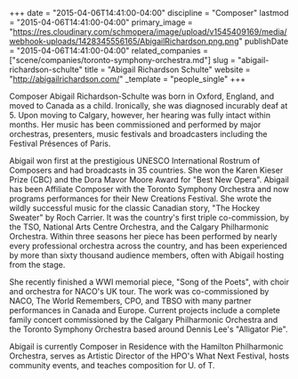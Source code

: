 +++
date = "2015-04-06T14:41:00-04:00"
discipline = "Composer"
lastmod = "2015-04-06T14:41:00-04:00"
primary_image = "https://res.cloudinary.com/schmopera/image/upload/v1545409169/media/webhook-uploads/1428345556165/AbigailRichardson.png.png"
publishDate = "2015-04-06T14:41:00-04:00"
related_companies = ["scene/companies/toronto-symphony-orchestra.md"]
slug = "abigail-richardson-schulte"
title = "Abigail Richardson Schulte"
website = "http://abigailrichardson.com/"
_template = "people_single"
+++

<p>
	Composer Abigail Richardson-Schulte was born in Oxford, England, and moved to Canada as a child. Ironically, she was diagnosed incurably deaf at 5. Upon moving to Calgary, however, her hearing was fully intact within months. Her music has been commissioned and performed by major orchestras, presenters, music festivals and broadcasters including the Festival Présences of Paris.
</p>
<p>
	Abigail won first at the prestigious UNESCO International Rostrum of Composers and had broadcasts in 35 countries. She won the Karen Kieser Prize (CBC) and the Dora Mavor Moore Award for "Best New Opera". Abigail has been Affiliate Composer with the Toronto Symphony Orchestra and now programs performances for their New Creations Festival. She wrote the wildly successful music for the classic Canadian story, "The Hockey Sweater" by Roch Carrier. It was the country's first triple co-commission, by the TSO, National Arts Centre Orchestra, and the Calgary Philharmonic Orchestra. Within three seasons her piece has been performed by nearly every professional orchestra across the country, and has been experienced by more than sixty thousand audience members, often with Abigail hosting from the stage.
</p>
<p>
	She recently finished a WWI memorial piece, "Song of the Poets", with choir and orchestra for NACO's UK tour. The work was co-commissioned by NACO, The World Remembers, CPO, and TBSO with many partner performances in Canada and Europe. Current projects include a complete family concert commissioned by the Calgary Philharmonic Orchestra and the Toronto Symphony Orchestra based around Dennis Lee's "Alligator Pie".
</p>
<p>
	Abigail is currently Composer in Residence with the Hamilton Philharmonic Orchestra, serves as Artistic Director of the HPO's What Next Festival, hosts community events, and teaches composition for U. of T.
</p>
